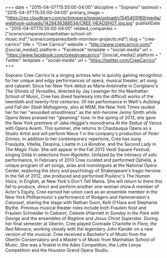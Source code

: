 +++
date = "2015-04-07T15:55:00-04:00"
discipline = "Soprano"
lastmod = "2015-04-07T15:55:00-04:00"
primary_image = "https://res.cloudinary.com/schmopera/image/upload/v1545409169/media/webhook-uploads/1428436388534/CREE-HEADSHOT.jpg.jpg"
publishDate = "2015-04-07T15:55:00-04:00"
related_companies = ["scene/companies/manhattan-school-of-music.md","scene/companies/beth-morrison-projects.md"]
slug = "cree-carrico"
title = "Cree Carrico"
website = "http://www.creecarrico.com/"
[[social_media]]
platform = "Facebook"
template = "social-media"
url = "https://www.facebook.com/creealysecarrico"
[[social_media]]
platform = " Twitter"
template = "social-media"
url = "https://twitter.com/CreeCarrico"
+++

<p>
	<span class="xr_tj Normal_text">Soprano Cree Carrico is a singing actress who is quickly gaining<img alt="" src="http://www.creecarrico.com/index_htm_files/0.gif"> </span><span class="xr_tj Normal_text">recognition for her unique and edgy performances of opera,<img alt="" src="http://www.creecarrico.com/index_htm_files/0.gif"> </span><span class="xr_tl Normal_text">musical theater, art song and cabaret. </span><span class="xr_tl Normal_text">Since her New York debut as Marie Antoinette in Corigliano's <em>The </em></span><span class="xr_tj Normal_text"><em>Ghosts of Versailles</em>, directed by Jay Lesenger for the Manhattan<img alt="" src="http://www.creecarrico.com/index_htm_files/0.gif"> </span><span class="xr_tj Normal_text">School of Music, Cree has dived fearlessly into the difficult works<img alt="" src="http://www.creecarrico.com/index_htm_files/0.gif"> </span><span class="xr_tj Normal_text">of the twentieth and twenty-first centuries. Of her performance in<img alt="" src="http://www.creecarrico.com/index_htm_files/0.gif"> </span><span class="xr_tj Normal_text">Weill's <em>Aufstieg und Fall der Stadt Mahagonny</em>, also at MSM, the<img alt="" src="http://www.creecarrico.com/index_htm_files/0.gif"> </span><span class="xr_tl Normal_text">New York Times lauded her for her "wounded smoothness" as the </span><span class="xr_tj Normal_text">anti-heroine Jenny Smith while <em>Opera News</em> praised her<img alt="" src="http://www.creecarrico.com/index_htm_files/0.gif"> </span><span class="xr_tj Normal_text">"gleaming" tone. In the spring of 2013, she gave the New York<img alt="" src="http://www.creecarrico.com/index_htm_files/0.gif"> </span><span class="xr_tj Normal_text">premiere of Jake Heggie's monodrama <em>At the Statue of Venus</em> with<img alt="" src="http://www.creecarrico.com/index_htm_files/0.gif"> </span><span class="xr_tl Normal_text">Opera Avanti. This summer, she returns to Chautauqua Opera as </span><span class="xr_tj Normal_text">a Studio Artist and will perform Niece 1 in the company's<img alt="" src="http://www.creecarrico.com/index_htm_files/0.gif"> </span><span class="xr_tl Normal_text">production of <em>Peter Grimes</em>. </span><span class="xr_tj Normal_text">In addition to her contemporary repertoire, Cree has sung<img alt="" src="http://www.creecarrico.com/index_htm_files/0.gif"> </span><span class="xr_tl Normal_text">Frasquita, Vitellia, Despina, Lisette in <em>La</em> <em>Rondine,</em> and the Second </span><span class="xr_tj Normal_text">Lady in <em>The Magic Flute</em>. She will appear in the Fall 2013 Verdi<img alt="" src="http://www.creecarrico.com/index_htm_files/0.gif"> </span><span class="xr_tl Normal_text">Square Festival, singing Gilda in selections from <em>Rigoletto</em>. </span><span class="xr_tl Normal_text">Unfazed by the intimacy of solo performance, in February of 2013 </span><span class="xr_tj Normal_text">Cree curated and performed Ophelia, a unique program of art <img alt="" src="http://www.creecarrico.com/index_htm_files/0.gif"><span class="xr_tl Normal_text">songs, arias and monologues at the National Opera Center, </span><span class="xr_tj Normal_text">exploring the story and psychology of Shakespeare's tragic<img alt="" src="http://www.creecarrico.com/index_htm_files/0.gif"> </span><span class="xr_tj Normal_text">heroine. In the fall of 2012, she produced and performed<img alt="" src="http://www.creecarrico.com/index_htm_files/0.gif"> </span><span class="xr_tl Normal_text">Poulenc's <em>The Human Voice</em>, in English, at New York's Don't </span><span class="xr_tl Normal_text">Tell Mama. She will return to there this fall to produce, direct </span><span class="xr_tl Normal_text">and perform another one-woman show.</span><span class="xr_tl Normal_text">A member of Actor's Equity, Cree earned her union card as </span><span class="xr_tj Normal_text">an ensemble member in the New York Philharmonic's<img alt="" src="http://www.creecarrico.com/index_htm_files/0.gif"> </span><span class="xr_tj Normal_text">performance of Rodgers and Hammerstein's <em>Carousel</em>,<img alt="" src="http://www.creecarrico.com/index_htm_files/0.gif"> </span><span class="xr_tj Normal_text">sharing the stage with Nathan Gunn, Kelli O'Hara and<img alt="" src="http://www.creecarrico.com/index_htm_files/0.gif"> </span><span class="xr_tl Normal_text">Stephanie Blythe. Previous musical theater roles include both </span><span class="xr_tj Normal_text">Fraulein Kost and Fraulein Schneider in <em>Cabaret</em>, Celeste<img alt="" src="http://www.creecarrico.com/index_htm_files/0.gif"> </span><span class="xr_tj Normal_text">I/Harriett in <em>Sunday in the Park with George</em> and the<img alt="" src="http://www.creecarrico.com/index_htm_files/0.gif"> </span><span class="xr_tj Normal_text">ensembles of <em>Ragtime</em> and <em>Jesus Christ Superstar</em>. During<img alt="" src="http://www.creecarrico.com/index_htm_files/0.gif"> </span><span class="xr_tj Normal_text">her final semester at Oberlin, Cree played Comrade<img alt="" src="http://www.creecarrico.com/index_htm_files/0.gif"> </span><span class="xr_tl Normal_text">Charlotte in <em>Flora, the Red Menace</em>, working closely with the </span><span class="xr_tl Normal_text">legendary John Kander on a new version of the musical. </span><span class="xr_tj Normal_text">Cree received a Bachelor's of Music from the Oberlin<img alt="" src="http://www.creecarrico.com/index_htm_files/0.gif"> </span><span class="xr_tj Normal_text">Conservatory and a Master's of Music from Manhattan<img alt="" src="http://www.creecarrico.com/index_htm_files/0.gif"> </span><span class="xr_tl Normal_text">School of Music. She was a finalist in the Ades Competition, </span><span class="xr_tj Normal_text">the Lotte Lenya Competition and the Houston Grand Opera<img alt="" src="http://www.creecarrico.com/index_htm_files/0.gif"> </span><span class="xr_tl Normal_text">Studio.</span></span>
</p>
